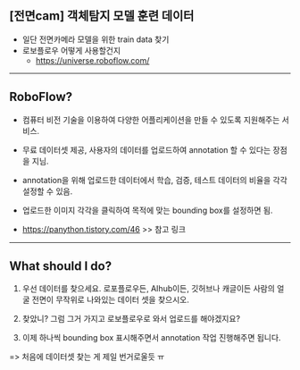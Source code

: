 ## [전면cam] 객체탐지 모델 훈련 데이터

- 일단 전면카메라 모델을 위한 train data 찾기
- 로보플로우 어떻게 사용할건지
    - https://universe.roboflow.com/

---
## RoboFlow?

- 컴퓨터 비전 기술을 이용하여 다양한 어플리케이션을 만들 수 있도록 지원해주는 서비스.

- 무료 데이터셋 제공, 사용자의 데이터를 업로드하여 annotation 할 수 있다는 장점을 지님.

- annotation을 위해 업로드한 데이터에서 학습, 검증, 테스트 데이터의 비율을 각각 설정할 수 있음.

- 업로드한 이미지 각각을 클릭하여 목적에 맞는 bounding box를 설정하면 됨.

- https://panython.tistory.com/46  >> 참고 링크

---
## What should I do?

1. 우선 데이터를 찾으세요. 로포플로우든, AIhub이든, 깃허브나 캐글이든 사람의 얼굴 전면이 무작위로 나와있는 데이터 셋을 찾으시오.

2. 찾았니? 그럼 그거 가지고 로보플로우로 와서 업로드를 해야겠지요?

3. 이제 하나씩 bounding box 표시해주면서 annotation 작업 진행해주면 됩니다.

=> 처음에 데이터셋 찾는 게 제일 번거로울듯 ㅠ
